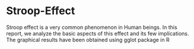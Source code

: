 # Stroop-Effect
Stroop effect is a very common phenomenon in Human beings. In this report, we analyze the basic aspects of this effect and its few implications. The graphical results have been obtained using gglot package in R 
